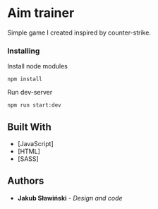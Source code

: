 # Aim trainer

Simple game I created inspired by counter-strike.

### Installing

Install node modules

```
npm install
```

Run dev-server

```
npm run start:dev
```

## Built With

- [JavaScript]
- [HTML]
- [SASS]

## Authors

- **Jakub Sławiński** - _Design and code_
